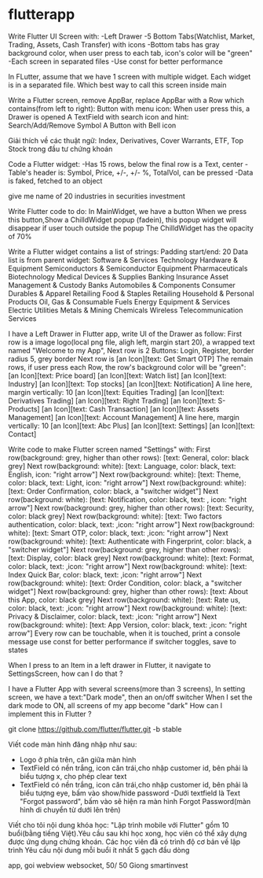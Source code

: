 # flutterapp
Write Flutter UI Screen with:
-Left Drawer
-5 Bottom Tabs(Watchlist, Market, Trading, Assets, Cash Transfer) with icons
-Bottom tabs has gray background color, when user press to each tab, icon's color will be "green"
-Each screen in separated files
-Use const for better performance


In FLutter, assume that we have 1 screen with multiple widget. Each widget is in a separated file. Which best way to call this screen inside main

Write a Flutter screen, remove AppBar, replace AppBar with a Row which contains(from left to right):
Button with menu icon: When user press this, a Drawer is opened
A TextField with search icon and hint: Search/Add/Remove Symbol
A Button with Bell icon 

Giải thích về các thuật ngữ: Index, Derivatives, Cover Warrants, ETF, Top Stock trong đầu tư chứng khoán

Code a Flutter widget:
-Has 15 rows, below the final row is a Text, center
-Table's header is: Symbol, Price, +/-, +/- %, TotalVol, can be pressed
-Data is faked, fetched to an object

give me name of 20 industries in securities investment

Write Flutter code to do:
In MainWidget, we have a button
When we press this button,Show a ChilldWidget popup (fadein),
this popup widget will disappear if user touch outside the popup
The ChilldWidget has the opacity of 70%


Write a Flutter widget contains a list of strings:
Padding start/end: 20
Data list is from parent widget:
Software & Services
Technology Hardware & Equipment
Semiconductors & Semiconductor Equipment
Pharmaceuticals
Biotechnology
Medical Devices & Supplies
Banking
Insurance
Asset Management & Custody Banks
Automobiles & Components
Consumer Durables & Apparel
Retailing
Food & Staples Retailing
Household & Personal Products
Oil, Gas & Consumable Fuels
Energy Equipment & Services
Electric Utilities
Metals & Mining
Chemicals
Wireless Telecommunication Services 

I have a Left Drawer in Flutter app, write UI of the Drawer as follow:
First row is a image logo(local png file, aligh left, margin start 20), a wrapped text named "Welcome to my App",
Next row is 2 Buttons: Login, Register, border radius 5, grey border
Next row is [an Icon][text: Get Smart OTP]
The remain rows, if user press each Row, the row's background color will be "green":
[an Icon][text: Price board]
[an Icon][text: Watch list]
[an Icon][text: Industry]
[an Icon][text: Top stocks]
[an Icon][text: Notification]
A line here, margin vertically: 10
[an Icon][text: Equities Trading]
[an Icon][text: Derivatives Trading]
[an Icon][text: Right Trading]
[an Icon][text: S-Products]
[an Icon][text: Cash Transaction]
[an Icon][text: Assets Management]
[an Icon][text: Account Management]
A line here, margin vertically: 10
[an Icon][text: Abc Plus]
[an Icon][text: Settings]
[an Icon][text: Contact]


Write code to make Flutter screen named "Settings" with:
First row(background: grey, higher than other rows): [text: General, color: black grey]
Next row(background: white): [text: Language, color: black, text: English, icon: "right arrow"]
Next row(background: white): [text: Theme, color: black, text: Light, icon: "right arrow"]
Next row(background: white): [text: Order Confirmation, color: black, a "switcher widget"]
Next row(background: white): [text: Notification, color: black, text: , icon: "right arrow"]
Next row(background: grey, higher than other rows): [text: Security, color: black grey]
Next row(background: white): [text: Two factors authentication, color: black, text: ,icon: "right arrow"]
Next row(background: white): [text: Smart OTP, color: black, text: ,icon: "right arrow"]
Next row(background: white): [text: Authenticate with Fingerprint, color: black, a "switcher widget"]
Next row(background: grey, higher than other rows): [text: Display, color: black grey]
Next row(background: white): [text: Format, color: black, text: ,icon: "right arrow"]
Next row(background: white): [text: Index Quick Bar, color: black, text: ,icon: "right arrow"]
Next row(background: white): [text: Order Condition, color: black, a "switcher widget"]
Next row(background: grey, higher than other rows): [text: About this App, color: black grey]
Next row(background: white): [text: Rate us, color: black, text: ,icon: "right arrow"]
Next row(background: white): [text: Privacy & Disclaimer, color: black, text: ,icon: "right arrow"]
Next row(background: white): [text: App Version, color: black, text: ,icon: "right arrow"]
Every row can be touchable, when it is touched, print a console message
use const for better performance
if switcher toggles, save to states


When I press to an Item in a left drawer in Flutter, it navigate to SettingsScreen, how can I do that ?

I have a Flutter App with several screens(more than 3 screens),
In setting screen, we have a text:"Dark mode", then an on/off switcher
When I set the dark mode to ON, all screens of my app become "dark"
How can I implement this in Flutter ?

git clone https://github.com/flutter/flutter.git -b stable 

Viết code màn hình đăng nhập như sau:
- Logo ở phía trên, căn giữa màn hình
- TextField có nền trắng, icon căn trái,cho nhập customer id, bên phải là biểu tượng x, cho phép clear text 
- TextField có nền trắng, icon căn trái,cho nhập customer id, bên phải là biểu tượng eye, bấm vào show/hide password
-Dưới textfield là Text "Forgot password", bấm vào sẽ hiện ra màn hình Forgot Password(màn hình di chuyển từ dưới lên trên) 



Viết cho tôi nội dung khóa học: "Lập trình mobile với Flutter" gồm 10 buổi(bằng tiếng Việt).Yêu cầu sau khi học xong, học viên có thể xây dựng được ứng dụng chứng khoán. Các học viên đã có trình độ cơ bản về lập trình
Yêu cầu nội dung mỗi buổi ít nhất 5 gạch đầu dòng

app, goi webview
websocket, 50/ 50
Giong smartinvest






























